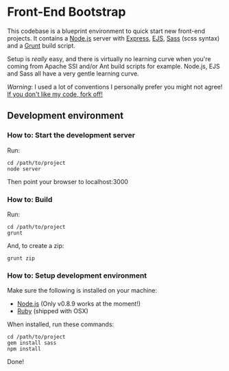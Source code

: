 # Front-End Bootstrap
This codebase is a blueprint environment to quick start new front-end projects. It contains a [Node.js](http://nodejs.org/) server with [Express](http://expressjs.com/), [EJS](http://embeddedjs.com/), [Sass](http://sass-lang.com/) (scss syntax) and a [Grunt](http://gruntjs.com/) build script.

Setup is *really* easy, and there is virtually no learning curve when you're coming from Apache SSI and/or Ant build scripts for example. Node.js, EJS and Sass all have a very gentle learning curve.

*Warning*: I used a lot of conventions I personally prefer you might not agree! [If you don't like my code, fork off!](http://www.flickr.com/photos/codepo8/5018350616/)

## Development environment

### How to: Start the development server
Run:

    cd /path/to/project
    node server

Then point your browser to localhost:3000

### How to: Build
Run:

    cd /path/to/project
    grunt

And, to create a zip:

    grunt zip

### How to: Setup development environment
Make sure the following is installed on your machine:

- [Node.js](http://nodejs.org/) (Only v0.8.9 works at the moment!)
- [Ruby](http://www.ruby-lang.org/en/) (shipped with OSX)

When installed, run these commands:

    cd /path/to/project
    gem install sass
    npm install

Done!
